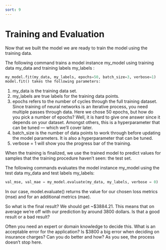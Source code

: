 ```yaml
---
sort: 9
---
```


# Training and Evaluation

Now that we built the model we are ready to train the model using the training data.

The following command trains a model instance my_model using training data my_data and training labels my_labels :

```python
my_model.fit(my_data, my_labels, epochs=50, batch_size=3, verbose=1)
model.fit() takes the following parameters:
```

1. my_data is the training data set.
2. my_labels are true labels for the training data points.
3. epochs refers to the number of cycles through the full training dataset. Since training of neural networks is an iterative process, you need multiple passes through data. Here we chose 50 epochs, but how do you pick a number of epochs? Well, it is hard to give one answer since it depends on your dataset. Amongst others, this is a hyperparameter that can be tuned — which we’ll cover later.
4. batch_size is the number of data points to work through before updating the model parameters. It is also a hyperparameter that can be tuned.
5. verbose = 1 will show you the progress bar of the training.

When the training is finalized, we use the trained model to predict values for samples that the training procedure haven’t seen: the test set.

The following commands evaluates the model instance my_model using the test data my_data and test labels my_labels:

```python
val_mse, val_mae = my_model.evaluate(my_data, my_labels, verbose = 0)
```

In our case, model.evaluate() returns the value for our chosen loss metrics (mse) and for an additional metrics (mae).

So what is the final result? We should get ~$3884.21. This means that on average we’re off with our prediction by around 3800 dollars. Is that a good result or a bad result?

Often you need an expert or domain knowledge to decide this. What is an acceptable error for the application? Is $3800 a big error when deciding on insurance charges? Can you do better and how? As you see, the process doesn’t stop here.
